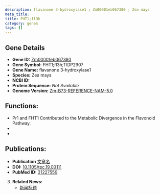 ```yaml
---
description: flavanone 3-hydroxylase1 ; Zm00001eb067380 ; Zea mays
meta_title:
title: FHT1;fl3h
category: genes
tags: []
---
```


## Gene Details
- **Gene ID:**	[Zm00001eb067380](https://www.maizegdb.org/gene_center/gene/Zm00001eb067380)
- **Gene Symbol:** FHT1;fl3h;TIDP2907
- **Gene Name:** flavanone 3-hydroxylase1
- **Species:** Zea mays
- **NCBI ID:** [  ]()
- **Protein Sequence:** *Not Available*
- **Genome Version:** [Zm-B73-REFERENCE-NAM-5.0](https://www.maizegdb.org/genome/assembly/Zm-B73-REFERENCE-NAM-5.0)

## Functions:
   - Pr1 and FHT1 Contributed to the Metabolic Divergence in the Flavonoid Pathway.
   - 
   - 

## Publications:
   - **Publication** [文章名](https://academic.oup.com/plcell/article/31/9/1990/5985766?login=true)
   - **DOI:** [10.1105/tpc.19.00111](https://academic.oup.com/plcell/article/31/9/1990/5985766?login=true)
   - **PubMed ID:** [31227559](https://pubmed.ncbi.nlm.nih.gov/31227559/)

3. **Related News:**
   - [新闻标题](https://mp.weixin.qq.com/s?__biz=MzU3ODY3MDM0NA==&mid=2247491179&idx=2&sn=ec0e472465bc6ce722ff05f6ce953211&chksm=fd70840cca070d1acac8f53f296d70fa8d22124d92b11dcb10820381510c04240257174e2b1e&scene=27#wechat_redirect)
